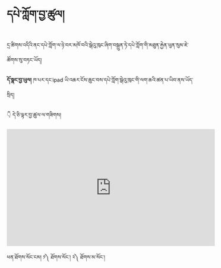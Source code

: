#  དཔེ་ཀློག་བྱ་ཚུལ།

དྲ་ཚིགས་འདིའི་ནང་དཔེ་ཀློག་ལ་ཉེ་བར་མཁོ་བའི་སྒེའུ་ཁུང་ཞིག་བསྐྲུན་ཏེ་དཔེ་ཀློག་གི་མཐུན་རྐྱེན་ཕུན་སུམ་ཇེ་ཚོགས་སུ་བཏང་ཡོད།

**དོ་སྣང་བྱ་ཡུལ།** ཁ་པར་དང་ipad ཡི་འཆར་ངོས་ཆུང་བས་དཔེ་ཀློག་སྒེའུ་ཁུང་གི་ལག་ཆའི་ཚན་པ་ཡིབ་ནས་ཡོད་སྲིད།


👇 དེ་ཅི་ལྟར་བྱ་ཚུལ་ལ་གཟིགས།

<p align="center">
<iframe width="560" height="315" src="https://www.youtube.com/embed/cbChk5TJ-Tg" title="YouTube video player" frameborder="0" allow="accelerometer; autoplay; clipboard-write; encrypted-media; gyroscope; picture-in-picture" allowfullscreen></iframe>
</p>

ཕན་ཐོགས་སོང་ངམ། ༡༽ ཐོགས་སོང་། ༢༽ ཐོགས་མ་སོང་།
